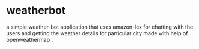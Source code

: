 # weatherbot

a simple weather-bot application that uses amazon-lex for chatting with the users and getting the weather details for particular city made with help of openweathermap .

